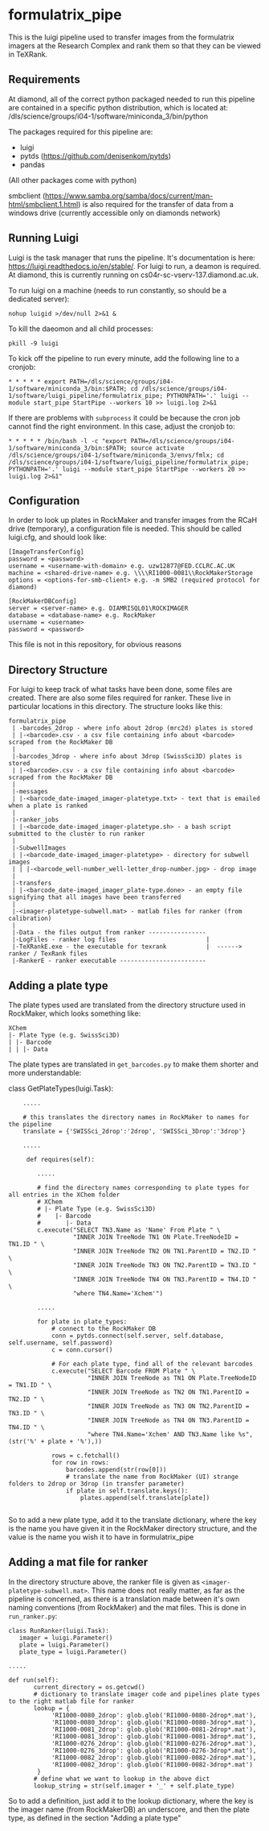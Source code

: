 # formulatrix_pipe

This is the luigi pipeline used to transfer images from the formulatrix imagers at the Research Complex and rank them so that they can be viewed in TeXRank.

## Requirements

At diamond, all of the correct python packaged needed to run this pipeline are contained in a specific python distribution, which is located at: /dls/science/groups/i04-1/software/miniconda_3/bin/python

The packages required for this pipeline are:
- luigi
- pytds (https://github.com/denisenkom/pytds)
- pandas

(All other packages come with python)

smbclient (https://www.samba.org/samba/docs/current/man-html/smbclient.1.html) is also required for the transfer of data from a windows drive (currently accessible only on diamonds network)

## Running Luigi

Luigi is the task manager that runs the pipeline. It's documentation is here: https://luigi.readthedocs.io/en/stable/. For luigi to run, a deamon is required. At diamond, this is currently running on cs04r-sc-vserv-137.diamond.ac.uk.

To run luigi on a machine (needs to run constantly, so should be a dedicated server):

```nohup luigid >/dev/null 2>&1 &```

To kill the daeomon and all child processes:

```pkill -9 luigi```

To kick off the pipeline to run every minute, add the following line to a cronjob:

```* * * * * export PATH=/dls/science/groups/i04-1/software/miniconda_3/bin:$PATH; cd /dls/science/groups/i04-1/software/luigi_pipeline/formulatrix_pipe; PYTHONPATH='.' luigi --module start_pipe StartPipe --workers 10 >> luigi.log 2>&1```  

If there are problems with ``subprocess`` it could be because the cron job cannot find the right environment. In this case, adjust the cronjob to:  

```* * * * * /bin/bash -l -c "export PATH=/dls/science/groups/i04-1/software/miniconda_3/bin:$PATH; source activate /dls/science/groups/i04-1/software/miniconda_3/envs/fmlx; cd /dls/science/groups/i04-1/software/luigi_pipeline/formulatrix_pipe; PYTHONPATH='.' luigi --module start_pipe StartPipe --workers 20 >> luigi.log 2>&1"```  


## Configuration

In order to look up plates in RockMaker and transfer images from the RCaH drive (temporary), a configuration file is needed. This should be called luigi.cfg, and should look like:

```
[ImageTransferConfig]
password = <password>
username = <username-with-domain> e.g. uzw12877@FED.CCLRC.AC.UK
machine = <shared-drive-name> e.g. \\\\RI1000-0081\\RockMakerStorage
options = <options-for-smb-client> e.g. -m SMB2 (required protocol for diamond)

[RockMakerDBConfig]
server = <server-name> e.g. DIAMRISQL01\ROCKIMAGER
database = <database-name> e.g. RockMaker
username = <username>
password = <password>
```

This file is not in this repository, for obvious reasons

## Directory Structure

For luigi to keep track of what tasks have been done, some files are created. There are also some files required for ranker. These live in particular locations in this directory. The structure looks like this:

```
formulatrix_pipe
 | -barcodes_2drop - where info about 2drop (mrc2d) plates is stored
 | |-<barcode>.csv - a csv file containing info about <barcode> scraped from the RockMaker DB
 |
 |-barcodes_3drop - where info about 3drop (SwissSci3D) plates is stored
 | |-<barcode>.csv - a csv file containing info about <barcode> scraped from the RockMaker DB
 |
 |-messages
 | |-<barcode_date-imaged_imager-platetype.txt> - text that is emailed when a plate is ranked
 |
 |-ranker_jobs
 | |-<barcode_date-imaged_imager-platetype.sh> - a bash script submitted to the cluster to run ranker
 |
 |-SubwellImages
 | |-<barcode_date-imaged_imager-platetype> - directory for subwell images
 | | |-<barcode_well-number_well-letter_drop-number.jpg> - drop image
 |
 |-transfers
 | |-<barcode_date-imaged_imager_plate-type.done> - an empty file signifying that all images have been transferred
 |
 |-<imager-platetype-subwell.mat> - matlab files for ranker (from calibration)
 |
 |-Data - the files output from ranker ----------------
 |-LogFiles - ranker log files                         |
 |-TeXRankE.exe - the executable for texrank           |  ------> ranker / TexRank files
 |-RankerE - ranker executable ------------------------
 ```

## Adding a plate type

The plate types used are translated from the directory structure used in RockMaker, which looks something like:
```
XChem
|- Plate Type (e.g. SwissSci3D)
| |- Barcode
| | |- Data
```
The plate types are translated in ```get_barcodes.py``` to make them shorter and more understandable:

class GetPlateTypes(luigi.Task):
```
    .....
    
    # this translates the directory names in RockMaker to names for the pipeline
    translate = {'SWISSci_2drop':'2drop', 'SWISSci_3Drop':'3drop'}
    
    .....
    
     def requires(self):
        
        .....

        # find the directory names corresponding to plate types for all entries in the XChem folder
        # XChem
        # |- Plate Type (e.g. SwissSci3D)
        #    |- Barcode
        #       |- Data
        c.execute("SELECT TN3.Name as 'Name' From Plate " \
                  "INNER JOIN TreeNode TN1 ON Plate.TreeNodeID = TN1.ID " \
                  "INNER JOIN TreeNode TN2 ON TN1.ParentID = TN2.ID " \
                  "INNER JOIN TreeNode TN3 ON TN2.ParentID = TN3.ID " \
                  "INNER JOIN TreeNode TN4 ON TN3.ParentID = TN4.ID " \
                  "where TN4.Name='Xchem'")

        .....

        for plate in plate_types:
            # connect to the RockMaker DB
            conn = pytds.connect(self.server, self.database, self.username, self.password)
            c = conn.cursor()

            # For each plate type, find all of the relevant barcodes
            c.execute("SELECT Barcode FROM Plate " \
                      "INNER JOIN TreeNode as TN1 ON Plate.TreeNodeID = TN1.ID " \
                      "INNER JOIN TreeNode as TN2 ON TN1.ParentID = TN2.ID " \
                      "INNER JOIN TreeNode as TN3 ON TN2.ParentID = TN3.ID " \
                      "INNER JOIN TreeNode as TN4 ON TN3.ParentID = TN4.ID " \
                      "where TN4.Name='Xchem' AND TN3.Name like %s", (str('%' + plate + '%'),))

            rows = c.fetchall()
            for row in rows:
                barcodes.append(str(row[0]))
                # translate the name from RockMaker (UI) strange folders to 2drop or 3drop (in transfer parameter)
                if plate in self.translate.keys():
                    plates.append(self.translate[plate])
                    
```
So to add a new plate type, add it to the translate dictionary, where the key is the name you have given it in the RockMaker directory structure, and the value is the name you wish it to have in formulatrix_pipe

## Adding a mat file for ranker

In the directory structure above, the ranker file is given as ```<imager-platetype-subwell.mat>```. This name does not really matter, as far as the pipeline is concerned, as there is a translation made between it's own naming conventions (from RockMaker) and the mat files. This is done in ```run_ranker.py```:
```
class RunRanker(luigi.Task):
   imager = luigi.Parameter()
   plate = luigi.Parameter()
   plate_type = luigi.Parameter()
   
.....

def run(self):
       current_directory = os.getcwd()
       # dictionary to translate imager code and pipelines plate types to the right matlab file for ranker
       lookup = {
            'RI1000-0080_2drop': glob.glob('RI1000-0080-2drop*.mat'),
            'RI1000-0080_3drop': glob.glob('RI1000-0080-3drop*.mat'),
            'RI1000-0081_2drop': glob.glob('RI1000-0081-2drop*.mat'),
            'RI1000-0081_3drop': glob.glob('RI1000-0081-3drop*.mat'),
            'RI1000-0276_2drop': glob.glob('RI1000-0276-2drop*.mat'),
            'RI1000-0276_3drop': glob.glob('RI1000-0276-3drop*.mat'),
            'RI1000-0082_2drop': glob.glob('RI1000-0082-2drop*.mat'),
            'RI1000-0082_3drop': glob.glob('RI1000-0082-3drop*.mat')
        }
       # define what we want to lookup in the above dict
       lookup_string = str(self.imager + '_' + self.plate_type)
 ```      
 
So to add a definition, just add it to the lookup dictionary, where the key is the imager name (from RockMakerDB) an underscore, and then the plate type, as defined in the section "Adding a plate type"
